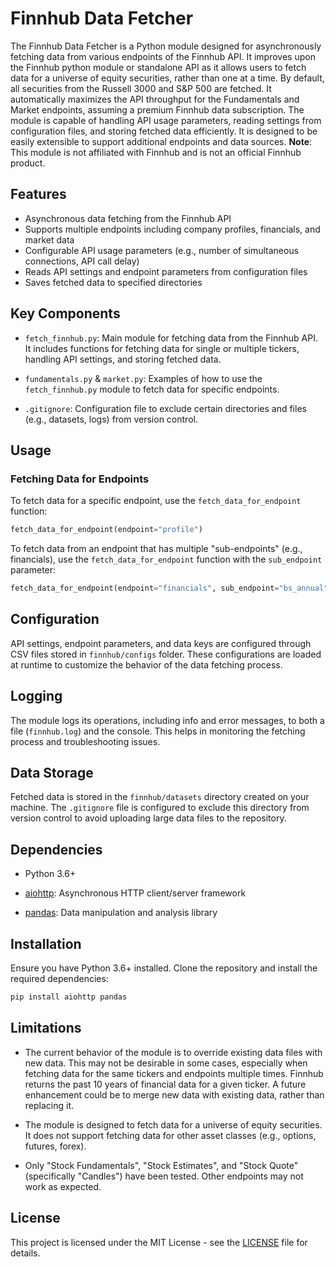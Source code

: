 # Finnhub Data Fetcher

The Finnhub Data Fetcher is a Python module designed for asynchronously fetching data from various endpoints of the Finnhub API. It improves upon the Finnhub python module or standalone API as it allows users to fetch data for a universe of equity securities, rather than one at a time. By default, all securities from the Russell 3000 and S&P 500 are fetched. It automatically maximizes the API throughput for the Fundamentals and Market endpoints, assuming a premium Finnhub data subscription. The module is capable of handling API usage parameters, reading settings from configuration files, and storing fetched data efficiently. It is designed to be easily extensible to support additional endpoints and data sources. **Note**: This module is not affiliated with Finnhub and is not an official Finnhub product.

## Features

- Asynchronous data fetching from the Finnhub API
- Supports multiple endpoints including company profiles, financials, and market data
- Configurable API usage parameters (e.g., number of simultaneous connections, API call delay)
- Reads API settings and endpoint parameters from configuration files
- Saves fetched data to specified directories

## Key Components

- `fetch_finnhub.py`: Main module for fetching data from the Finnhub API. It includes functions for fetching data for single or multiple tickers, handling API settings, and storing fetched data.

- `fundamentals.py` & `market.py`: Examples of how to use the `fetch_finnhub.py` module to fetch data for specific endpoints.

- `.gitignore`: Configuration file to exclude certain directories and files (e.g., datasets, logs) from version control.

## Usage

### Fetching Data for Endpoints

To fetch data for a specific endpoint, use the `fetch_data_for_endpoint` function:

```python
fetch_data_for_endpoint(endpoint="profile")
```

To fetch data from an endpoint that has multiple "sub-endpoints" (e.g., financials), use the `fetch_data_for_endpoint` function with the `sub_endpoint` parameter:

```python
fetch_data_for_endpoint(endpoint="financials", sub_endpoint="bs_annual", tickers=["AAPL", "MSFT", "GOOGL"])
```

## Configuration

API settings, endpoint parameters, and data keys are configured through CSV files stored in `finnhub/configs` folder. These configurations are loaded at runtime to customize the behavior of the data fetching process.

## Logging

The module logs its operations, including info and error messages, to both a file (`finnhub.log`) and the console. This helps in monitoring the fetching process and troubleshooting issues.

## Data Storage

Fetched data is stored in the `finnhub/datasets` directory created on your machine. The `.gitignore` file is configured to exclude this directory from version control to avoid uploading large data files to the repository.

## Dependencies

- Python 3.6+

- [aiohttp](https://docs.aiohttp.org/en/stable/): Asynchronous HTTP client/server framework

- [pandas](https://pandas.pydata.org/): Data manipulation and analysis library

## Installation

Ensure you have Python 3.6+ installed. Clone the repository and install the required dependencies:

```bash
pip install aiohttp pandas
```

## Limitations

- The current behavior of the module is to override existing data files with new data. This may not be desirable in some cases, especially when fetching data for the same tickers and endpoints multiple times. Finnhub returns the past 10 years of financial data for a given ticker. A future enhancement could be to merge new data with existing data, rather than replacing it.

- The module is designed to fetch data for a universe of equity securities. It does not support fetching data for other asset classes (e.g., options, futures, forex).

- Only "Stock Fundamentals", "Stock Estimates", and "Stock Quote" (specifically "Candles") have been tested. Other endpoints may not work as expected.

## License

This project is licensed under the MIT License - see the [LICENSE](LICENSE) file for details.
